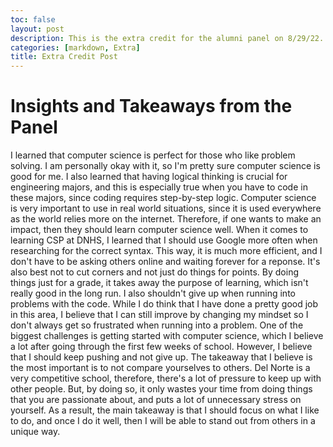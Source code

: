 ```yaml
---
toc: false
layout: post
description: This is the extra credit for the alumni panel on 8/29/22.
categories: [markdown, Extra]
title: Extra Credit Post
---
```


# Insights and Takeaways from the Panel

I learned that computer science is perfect for those who like problem solving. I am personally okay with it, so I'm pretty sure computer science is good for me. I also learned that having logical thinking is crucial for engineering majors, and this is especially true when you have to code in these majors, since coding requires step-by-step logic. Computer science is very important to use in real world situations, since it is used everywhere as the world relies more on the internet. Therefore, if one wants to make an impact, then they should learn computer science well. When it comes to learning CSP at DNHS, I learned that I should use Google more often when researching for the correct syntax. This way, it is much more efficient, and I don't have to be asking others online and waiting forever for a reponse. It's also best not to cut corners and not just do things for points. By doing things just for a grade, it takes away the purpose of learning, which isn't really good in the long run. I also shouldn't give up when running into problems with the code. While I do think that I have done a pretty good job in this area, I believe that I can still improve by changing my mindset so I don't always get so frustrated when running into a problem. One of the biggest challenges is getting started with computer science, which I believe a lot after going through the first few weeks of school. However, I believe that I should keep pushing and not give up. The takeaway that I believe is the most important is to not compare yourselves to others. Del Norte is a very competitive school, therefore, there's a lot of pressure to keep up with other people. But, by doing so, it only wastes your time from doing things that you are passionate about, and puts a lot of unnecessary stress on yourself. As a result, the main takeaway is that I should focus on what I like to do, and once I do it well, then I will be able to stand out from others in a unique way.